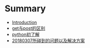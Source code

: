 # Summary

* [Introduction](README.md)
* [get与post的区别](chapter1.md)
* [python初了解](pythonchu-le-jie.md)
* [20180307所碰到的问题以及解决方案](20180307suo-peng-dao-de-wen-ti-yi-ji-jie-jue-fang-an.md)

